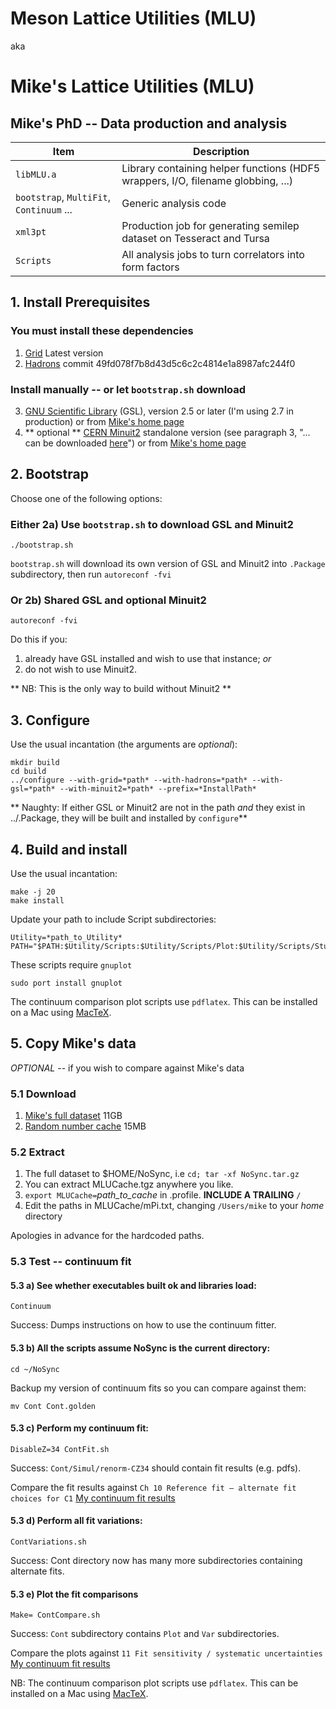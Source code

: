 # Meson Lattice Utilities (MLU)
aka
# Mike's Lattice Utilities (MLU)

## Mike's PhD -- Data production and analysis

Item | Description
| --- | ---
`libMLU.a` | Library containing helper functions (HDF5 wrappers, I/O, filename globbing, ...) 
`bootstrap`, `MultiFit`, `Continuum` ... | Generic analysis code  
`xml3pt` | Production job for generating semilep dataset on Tesseract and Tursa
`Scripts` | All analysis jobs to turn correlators into form factors

## 1. Install Prerequisites

### You must install these dependencies

1. [Grid] Latest version
2. [Hadrons] commit 49fd078f7b8d43d5c6c2c4814e1a8987afc244f0

[grid]: https://github.com/paboyle/Grid
[hadrons]: https://github.com/aportelli/Hadrons

### Install manually -- or let `bootstrap.sh` download

3. [GNU Scientific Library][gsl] (GSL), version 2.5 or later (I'm using 2.7 in production) or from [Mike's home page][MikeGSL]
4. ** optional ** [CERN Minuit2][minuit2] standalone version (see paragraph 3, "... can be downloaded [here]") or from [Mike's home page][MikeMinuit2]

[gsl]: https://www.gnu.org/software/gsl/
[minuit2]: https://seal.web.cern.ch/seal/MathLibs/Minuit2/html/index.html
[here]: https://seal.web.cern.ch/seal/MathLibs/Minuit2/Minuit2.tar.gz
[MikeMinuit2]: https://www2.ph.ed.ac.uk/~s1786208/Minuit2-5.34.14.tar.gz
[MikeGSL]: https://www2.ph.ed.ac.uk/~s1786208/gsl-2.7.tar.gz

## 2. Bootstrap

Choose one of the following options:

### Either 2a) Use `bootstrap.sh` to download GSL and Minuit2

    ./bootstrap.sh

`bootstrap.sh` will download its own version of GSL and Minuit2 into `.Package` subdirectory, then run `autoreconf -fvi`

### Or 2b) Shared GSL and optional Minuit2

    autoreconf -fvi

Do this if you:

1. already have GSL installed and wish to use that instance; *or*
2. do not wish to use Minuit2.
  
** NB: This is the only way to build without Minuit2 **

## 3. Configure

Use the usual incantation (the arguments are *optional*):

    mkdir build
    cd build
    ../configure --with-grid=*path* --with-hadrons=*path* --with-gsl=*path* --with-minuit2=*path* --prefix=*InstallPath*

** Naughty: If either GSL or Minuit2 are not in the path *and* they exist in ../.Package, they will be built and installed by `configure`**

## 4. Build and install

Use the usual incantation:

    make -j 20
    make install

Update your path to include Script subdirectories:

    Utility=*path_to_Utility*
    PATH="$PATH:$Utility/Scripts:$Utility/Scripts/Plot:$Utility/Scripts/Study1Plateau"`

These scripts require `gnuplot`

    sudo port install gnuplot

The continuum comparison plot scripts use `pdflatex`.
This can be installed on a Mac using [MacTeX][mactex].

[mactex]: https://tug.org/mactex/

## 5. Copy Mike's data

*OPTIONAL* -- if you wish to compare against Mike's data

### 5.1 Download

1. [Mike's full dataset][dataset] 11GB
2. [Random number cache][cache] 15MB

[dataset]: https://rbc.phys.columbia.edu/rbc_ukqcd/individual_postings/marshall/NoSync.tar.gz
[cache]: https://rbc.phys.columbia.edu/rbc_ukqcd/individual_postings/marshall/MLUCache.tgz 

### 5.2 Extract

1. The full dataset to $HOME/NoSync, i.e `cd; tar -xf NoSync.tar.gz`
2. You can extract MLUCache.tgz anywhere you like.
3. `export MLUCache=`*path_to_cache* in .profile. **INCLUDE A TRAILING** `/`
4. Edit the paths in MLUCache/mPi.txt, changing `/Users/mike` to your *home* directory

Apologies in advance for the hardcoded paths.

### 5.3 Test -- continuum fit

#### 5.3 a) See whether executables built ok and libraries load:

    Continuum

Success: Dumps instructions on how to use the continuum fitter.

#### 5.3 b) All the scripts assume NoSync is the current directory:

    cd ~/NoSync

Backup my version of continuum fits so you can compare against them:

    mv Cont Cont.golden

#### 5.3 c) Perform my continuum fit:

    DisableZ=34 ContFit.sh

Success: `Cont/Simul/renorm-CZ34` should contain fit results (e.g. pdfs).

Compare the fit results against `Ch 10 Reference fit – alternate fit choices for C1` [My continuum fit results][ContFit]

[ContFit]: https://rbc.phys.columbia.edu/rbc_ukqcd/individual_postings/marshall/SemiLep/Continuum.pdf

#### 5.3 d) Perform all fit variations:

    ContVariations.sh

Success: Cont directory now has many more subdirectories containing alternate fits.

#### 5.3 e) Plot the fit comparisons

    Make= ContCompare.sh

Success: `Cont` subdirectory contains `Plot` and `Var` subdirectories.
 
Compare the plots against `11 Fit sensitivity / systematic uncertainties` [My continuum fit results][ContFit]

NB: The continuum comparison plot scripts use `pdflatex`. This can be installed on a Mac using [MacTeX][mactex].
